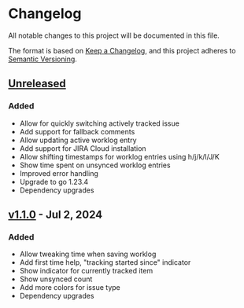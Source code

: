 # Changelog

All notable changes to this project will be documented in this file.

The format is based on [Keep a Changelog](https://keepachangelog.com/en/1.1.0/),
and this project adheres to [Semantic Versioning](https://semver.org/spec/v2.0.0.html).

## [Unreleased]

### Added

- Allow for quickly switching actively tracked issue
- Add support for fallback comments
- Allow updating active worklog entry
- Add support for JIRA Cloud installation
- Allow shifting timestamps for worklog entries using h/j/k/l/J/K
- Show time spent on unsynced worklog entries
- Improved error handling
- Upgrade to go 1.23.4
- Dependency upgrades

## [v1.1.0] - Jul 2, 2024

### Added

- Allow tweaking time when saving worklog
- Add first time help, "tracking started since" indicator
- Show indicator for currently tracked item
- Show unsynced count
- Add more colors for issue type
- Dependency upgrades

[unreleased]: https://github.com/dhth/punchout/compare/v1.1.0...HEAD
[v1.1.0]: https://github.com/dhth/punchout/compare/v1.0.0...v1.1.0
